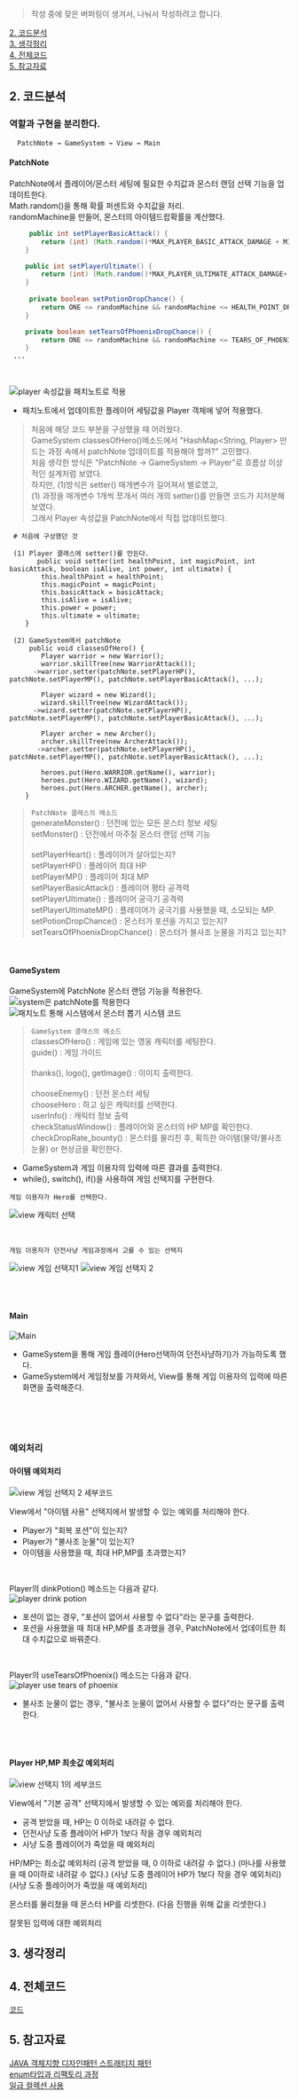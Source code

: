 > 작성 중에 잦은 버퍼링이 생겨서, 나눠서 작성하려고 합니다.

[2. 코드분석](#2-코드분석) <br>
[3. 생각정리](#3-생각정리) <br>
[4. 전체코드](#4-전체코드) <br>
[5. 참고자료](#5-참고자료) <br>

## 2. 코드분석
### 역할과 구현을 분리한다.
```
  PatchNote → GameSystem → View → Main
```
 
#### PatchNote
 PatchNote에서 플레이어/몬스터 세팅에 필요한 수치값과 몬스터 랜덤 선택 기능을 업데이트한다. <br>
 Math.random()을 통해 확률 퍼센트와 수치값을 처리. <br>
 randomMachine을 만들어, 몬스터의 아이템드랍확률을 계산했다. <br>
```java
     public int setPlayerBasicAttack() {
        return (int) (Math.random()*MAX_PLAYER_BASIC_ATTACK_DAMAGE + MINIMUM_DAMAGE);
    }

    public int setPlayerUltimate() {
        return (int) (Math.random()*MAX_PLAYER_ULTIMATE_ATTACK_DAMAGE+ MAX_PLAYER_BASIC_ATTACK_DAMAGE);
    }
 
     private boolean setPotionDropChance() {
        return ONE <= randomMachine && randomMachine <= HEALTH_POINT_DROP_CHANCE;
    }

    private boolean setTearsOfPhoenixDropChance() {
        return ONE <= randomMachine && randomMachine <= TEARS_OF_PHOENIX_DROP_CHANCE;
    }
 ...
```
 
 <br>
 
![player 속성값을 패치노트로 적용](https://user-images.githubusercontent.com/57389368/217842102-6d430e71-a22c-4474-a761-aa2d23c7e9cb.png) <br>
+ 패치노트에서 업데이트한 플레이어 세팅값을 Player 객체에 넣어 적용했다.
> 처음에 해당 코드 부분을 구상했을 때 어려웠다. <br>
> GameSystem classesOfHero()메소드에서 "HashMap<String, Player> 만드는 과정 속에서 patchNote 업데이트를 적용해야 할까?" 고민했다. <br>
> 처음 생각한 방식은 "PatchNote -> GameSystem -> Player"로 흐름상 이상적인 설계처럼 보였다. <br>
> 하지만, (1)방식은 setter() 매개변수가 길어져서 별로였고, <br>
> (1) 과정을 매개변수 1개씩 쪼개서 여러 개의 setter()를 만들면 코드가 지저분해 보였다. <br>
> 그래서 Player 속성값을 PatchNote에서 직접 업데이트했다. 
 
```
 # 처음에 구상했던 것
 
 (1) Player 클래스에 setter()를 만든다.
       public void setter(int healthPoint, int magicPoint, int basicAttack, boolean isAlive, int power, int ultimate) {
        this.healthPoint = healthPoint;
        this.magicPoint = magicPoint;
        this.basicAttack = basicAttack; 
        this.isAlive = isAlive;
        this.power = power;
        this.ultimate = ultimate;    
    }

 (2) GameSystem에서 patchNote
     public void classesOfHero() {
        Player warrior = new Warrior();
        warrior.skillTree(new WarriorAttack());
      ->warrior.setter(patchNote.setPlayerHP(), patchNote.setPlayerMP(), patchNote.setPlayerBasicAttack(), ...);
        
        Player wizard = new Wizard();
        wizard.skillTree(new WizardAttack());
      ->wizard.setter(patchNote.setPlayerHP(), patchNote.setPlayerMP(), patchNote.setPlayerBasicAttack(), ...);

        Player archer = new Archer();
        archer.skillTree(new ArcherAttack());
       ->archer.setter(patchNote.setPlayerHP(), patchNote.setPlayerMP(), patchNote.setPlayerBasicAttack(), ...);
 
        heroes.put(Hero.WARRIOR.getName(), warrior);
        heroes.put(Hero.WIZARD.getName(), wizard);
        heroes.put(Hero.ARCHER.getName(), archer);
    }
``` 
 
> `PatchNote 클래스의 메소드` <br> 
>  generateMonster() : 던전에 있는 모든 몬스터 정보 세팅 <br> 
>  setMonster() :  던전에서 마주칠 몬스터 랜덤 선택 기능 <br> 
> <br> 
> setPlayerHeart() : 플레이어가 살아있는지? <br> 
> setPlayerHP() : 플레이어 최대 HP <br> 
> setPlayerMP() : 플레이어 최대 MP <br> 
> setPlayerBasicAttack() : 플레이어 평타 공격력 <br> 
> setPlayerUltimate() : 플레이어 궁극기 공격력 <br> 
> setPlayerUltimateMP() : 플레이어가 궁극기를 사용했을 때, 소모되는 MP. <br> 
> setPotionDropChance() : 몬스터가 포션을 가지고 있는지? <br> 
> setTearsOfPhoenixDropChance() : 몬스터가 불사조 눈물을 가지고 있는지? <br> 
 
 <br>
 
#### GameSystem
GameSystem에 PatchNote 몬스터 랜덤 기능을 적용한다.<br>
![system은 patchNote를 적용한다](https://user-images.githubusercontent.com/57389368/217840390-3ee7bb5f-6fdc-48f6-aaf3-3f2a63d5720f.png) <br>
![패치노트 통해 시스템에서 몬스터 뽑기 시스템 코드](https://user-images.githubusercontent.com/57389368/217850897-42b5fb41-98f2-4215-9e1f-0a0a96c69650.png) <br> 

> `GameSystem 클래스의 메소드` <br> 
> classesOfHero() : 게임에 있는 영웅 캐릭터를 세팅한다.  <br> 
> guide() : 게임 가이드  <br> 
>  <br> 
> thanks(), logo(), getImage() : 이미지 출력한다.  <br> 
>  <br> 
> chooseEnemy() : 던전 몬스터 세팅  <br> 
> chooseHero : 하고 싶은 캐릭터를 선택한다.  <br> 
> userInfo() : 캐릭터 정보 출력  <br> 
> checkStatusWindow() : 플레이어와 몬스터의 HP MP를 확인한다.  <br> 
> checkDropRate_bounty() : 몬스터를 물리친 후, 획득한 아이템(물약/불사조눈물) or 현상금을 확인한다.  <br> 

+ GameSystem과 게임 이용자의 입력에 따른 결과를 출력한다. 
+ while(), switch(), if()을 사용하여 게임 선택지를 구현한다.

`게임 이용자가 Hero를 선택한다.` <br>

![view 캐릭터 선택](https://user-images.githubusercontent.com/57389368/217841796-0591165f-805e-44f3-bc98-78093ab2c270.png) <br>

<br>

`게임 이용자가 던전사냥 게임과정에서 고를 수 있는 선택지`  <br>

![view 게임 선택지1](https://user-images.githubusercontent.com/57389368/217852341-f88ed3e5-8d68-4eb5-9894-7af73087ea03.png)
![view 게임 선택지 2](https://user-images.githubusercontent.com/57389368/217852518-c48e4937-f144-4c30-9784-f4488a7ae543.png)

<br><br>

#### Main
![Main](https://user-images.githubusercontent.com/57389368/217857016-433d0938-1f8e-4036-a36e-dec722faee88.png) <br>
+ GameSystem을 통해 게임 플레이(Hero선택하여 던전사냥하기)가 가능하도록 했다.
+ GameSystem에서 게임정보를 가져와서, View를 통해 게임 이용자의 입력에 따른 화면을 출력해준다.

<br><br><br>

### 예외처리
#### 아이템 예외처리
![view 게임 선택지 2 세부코드](https://user-images.githubusercontent.com/57389368/217858107-74a52905-6a61-4d84-98e2-99f270ef6da7.png) <br>

View에서 "아이템 사용" 선택지에서 발생할 수 있는 예외를 처리해야 한다.
+ Player가 "회복 포션"이 있는지?
+ Player가 "불사조 눈물"이 있는지?
+ 아이템을 사용했을 때, 최대 HP,MP를 초과했는지?

<br>

Player의 dinkPotion() 메소드는 다음과 같다. <br>
![player drink potion](https://user-images.githubusercontent.com/57389368/217858798-3cd78311-3485-408b-a148-d55c4c41f8f2.png) <br>
+ 포션이 없는 경우, "포션이 없어서 사용할 수 없다"라는 문구를 출력한다.
+ 포션을 사용했을 때 최대 HP,MP를 초과했을 경우, PatchNote에서 업데이트한 최대 수치값으로 바꿔준다.

<br>

Player의 useTearsOfPhoenix() 메소드는 다음과 같다. <br>
![player use tears of phoenix](https://user-images.githubusercontent.com/57389368/217861481-3ddb8ee5-944e-4d39-a624-fea49374de77.png) <br>
+ 불사조 눈물이 없는 경우, "불사조 눈물이 없어서 사용할 수 없다"라는 문구를 출력한다.

<br><br>

#### Player HP,MP 최솟값 예외처리
![view 선택지 1의 세부코드](https://user-images.githubusercontent.com/57389368/217862967-ff0b9c1e-1bb9-42b8-b2f9-09bd5aa3fb39.png)

View에서 "기본 공격" 선택지에서 발생할 수 있는 예외를 처리해야 한다.
+ 공격 받았을 때, HP는 0 이하로 내려갈 수 없다.
+ 던전사냥 도중 플레이어 HP가 1보다 작을 경우 예외처리
+ 사냥 도중 플레이어가 죽었을 때 예외처리

HP/MP는 최소값 예외처리 
(공격 받았을 때, 0 이하로 내려갈 수 없다.)
(마나를 사용했을 때 0이하로 내려갈 수 없다.)
(사냥 도중 플레이어 HP가 1보다 작을 경우 예외처리)
(사냥 도중 플레이어가 죽었을 때 예외처리)



몬스터를 물리쳤을 때 몬스터 HP를 리셋한다.
(다음 진행을 위해 값을 리셋한다.)

잘못된 입력에 대한 예외처리

 
## 3. 생각정리

## 4. 전체코드
[코드](https://github.com/Kim-Gyuri/JavaConsoleProject/tree/master/src/console/adventure)

## 5. 참고자료
[JAVA 객체지향 디자인패턴 스트래티지 패턴](https://m.blog.naver.com/1ilsang/221119257326) <br>
[enum타입과 리팩토리 과정](https://jojoldu.tistory.com/73) <br>
[일급 컬렉션 사용](https://jojoldu.tistory.com/412)
